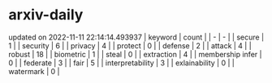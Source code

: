 # arxiv-daily
updated on 2022-11-11 22:14:14.493937
| keyword | count |
| - | - |
| secure | 1 |
| security | 6 |
| privacy | 4 |
| protect | 0 |
| defense | 2 |
| attack | 4 |
| robust | 18 |
| biometric | 1 |
| steal | 0 |
| extraction | 4 |
| membership infer | 0 |
| federate | 3 |
| fair | 5 |
| interpretability | 3 |
| exlainability | 0 |
| watermark | 0 |
